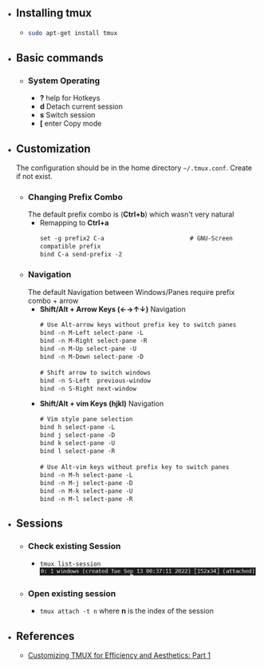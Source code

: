 - ## Installing tmux
	- ```bash
	  sudo apt-get install tmux
	  ```
- ## Basic commands
	- ### System Operating
		- **<prefix> ?**    help for Hotkeys
		- **<prefix> d**    Detach current session
		- **<prefix> s**    Switch session
		- **<prefix> [**    enter Copy mode
- ## Customization
  The configuration should be in the home directory `~/.tmux.conf`. Create if not exist.
	- ### Changing Prefix Combo
	  The default prefix combo is (**Ctrl+b**) which wasn't very natural
		- Remapping to **Ctrl+a**
		  ```
		  set -g prefix2 C-a                        # GNU-Screen compatible prefix
		  bind C-a send-prefix -2
		  ```
	- ### Navigation
	  The default Navigation between Windows/Panes require prefix combo + arrow
		- **Shift/Alt + Arrow Keys (←→↑↓)** Navigation
		  ```
		  # Use Alt-arrow keys without prefix key to switch panes
		  bind -n M-Left select-pane -L
		  bind -n M-Right select-pane -R
		  bind -n M-Up select-pane -U
		  bind -n M-Down select-pane -D
		  
		  # Shift arrow to switch windows
		  bind -n S-Left  previous-window
		  bind -n S-Right next-window
		  ```
		- **Shift/Alt + vim Keys (hjkl)** Navigation
		  ```
		  # Vim style pane selection
		  bind h select-pane -L
		  bind j select-pane -D
		  bind k select-pane -U
		  bind l select-pane -R
		  
		  # Use Alt-vim keys without prefix key to switch panes
		  bind -n M-h select-pane -L
		  bind -n M-j select-pane -D
		  bind -n M-k select-pane -U
		  bind -n M-l select-pane -R
		  ```
- ## Sessions
	- ### Check existing Session
		- `tmux list-session`
		  ![image.png](../assets/image_1663086248908_0.png)
	- ### Open existing session
		- `tmux attach -t n` where **n** is the index of the session
- ## References
	- [Customizing TMUX for Efficiency and Aesthetics: Part 1](https://blog.yarsalabs.com/customising-tmux-part1/)